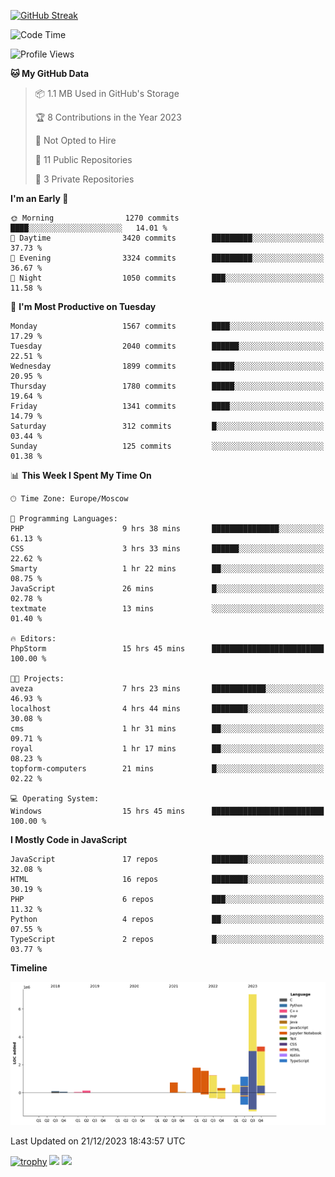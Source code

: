 [![GitHub Streak](https://github-readme-streak-stats.herokuapp.com/?user=yogik10)](https://git.io/streak-stats)
<!--START_SECTION:waka-->
![Code Time](http://img.shields.io/badge/Code%20Time-112%20hrs%2019%20mins-blue)

![Profile Views](http://img.shields.io/badge/Profile%20Views-0-blue)

**🐱 My GitHub Data** 

> 📦 1.1 MB Used in GitHub's Storage 
 > 
> 🏆 8 Contributions in the Year 2023
 > 
> 🚫 Not Opted to Hire
 > 
> 📜 11 Public Repositories 
 > 
> 🔑 3 Private Repositories 
 > 
**I'm an Early 🐤** 

```text
🌞 Morning                1270 commits        ████░░░░░░░░░░░░░░░░░░░░░   14.01 % 
🌆 Daytime                3420 commits        █████████░░░░░░░░░░░░░░░░   37.73 % 
🌃 Evening                3324 commits        █████████░░░░░░░░░░░░░░░░   36.67 % 
🌙 Night                  1050 commits        ███░░░░░░░░░░░░░░░░░░░░░░   11.58 % 
```
📅 **I'm Most Productive on Tuesday** 

```text
Monday                   1567 commits        ████░░░░░░░░░░░░░░░░░░░░░   17.29 % 
Tuesday                  2040 commits        ██████░░░░░░░░░░░░░░░░░░░   22.51 % 
Wednesday                1899 commits        █████░░░░░░░░░░░░░░░░░░░░   20.95 % 
Thursday                 1780 commits        █████░░░░░░░░░░░░░░░░░░░░   19.64 % 
Friday                   1341 commits        ████░░░░░░░░░░░░░░░░░░░░░   14.79 % 
Saturday                 312 commits         █░░░░░░░░░░░░░░░░░░░░░░░░   03.44 % 
Sunday                   125 commits         ░░░░░░░░░░░░░░░░░░░░░░░░░   01.38 % 
```


📊 **This Week I Spent My Time On** 

```text
🕑︎ Time Zone: Europe/Moscow

💬 Programming Languages: 
PHP                      9 hrs 38 mins       ███████████████░░░░░░░░░░   61.13 % 
CSS                      3 hrs 33 mins       ██████░░░░░░░░░░░░░░░░░░░   22.62 % 
Smarty                   1 hr 22 mins        ██░░░░░░░░░░░░░░░░░░░░░░░   08.75 % 
JavaScript               26 mins             █░░░░░░░░░░░░░░░░░░░░░░░░   02.78 % 
textmate                 13 mins             ░░░░░░░░░░░░░░░░░░░░░░░░░   01.40 % 

🔥 Editors: 
PhpStorm                 15 hrs 45 mins      █████████████████████████   100.00 % 

🐱‍💻 Projects: 
aveza                    7 hrs 23 mins       ████████████░░░░░░░░░░░░░   46.93 % 
localhost                4 hrs 44 mins       ████████░░░░░░░░░░░░░░░░░   30.08 % 
cms                      1 hr 31 mins        ██░░░░░░░░░░░░░░░░░░░░░░░   09.71 % 
royal                    1 hr 17 mins        ██░░░░░░░░░░░░░░░░░░░░░░░   08.23 % 
topform-computers        21 mins             █░░░░░░░░░░░░░░░░░░░░░░░░   02.22 % 

💻 Operating System: 
Windows                  15 hrs 45 mins      █████████████████████████   100.00 % 
```

**I Mostly Code in JavaScript** 

```text
JavaScript               17 repos            ████████░░░░░░░░░░░░░░░░░   32.08 % 
HTML                     16 repos            ████████░░░░░░░░░░░░░░░░░   30.19 % 
PHP                      6 repos             ███░░░░░░░░░░░░░░░░░░░░░░   11.32 % 
Python                   4 repos             ██░░░░░░░░░░░░░░░░░░░░░░░   07.55 % 
TypeScript               2 repos             █░░░░░░░░░░░░░░░░░░░░░░░░   03.77 % 
```



**Timeline**

![Lines of Code chart](https://raw.githubusercontent.com/Yogik10/Yogik10/main/assets/bar_graph.png)


 Last Updated on 21/12/2023 18:43:57 UTC
<!--END_SECTION:waka-->
[![trophy](https://github-profile-trophy.vercel.app/?username=yogik10)](https://github.com/ryo-ma/github-profile-trophy)
![](https://github-profile-summary-cards.vercel.app/api/cards/profile-details?username=yogik10&theme=solarized_dark)
![](https://github-profile-summary-cards.vercel.app/api/cards/most-commit-language?username=yogik10&theme=solarized_dark)


